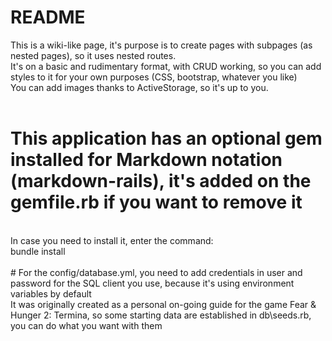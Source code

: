 # README <br />

This is a wiki-like page, it's purpose is to create pages with subpages (as nested pages), so it uses nested routes. <br />
It's on a basic and rudimentary format, with CRUD working, so you can add styles to it for your own purposes (CSS, bootstrap, whatever you like) <br />
You can add images thanks to ActiveStorage, so it's up to you. <br />
<br />
# This application has an optional gem installed for Markdown notation (markdown-rails), it's added on the gemfile.rb if you want to remove it<br />
<br />
In case you need to install it, enter the command: <br />
bundle install<br />
<br />
# For the config/database.yml, you need to add credentials in user and password for the SQL client you use, because it's using environment variables by default <br />
It was originally created as a personal on-going guide for the game Fear & Hunger 2: Termina, so some starting data are established in db\seeds.rb,
you can do what you want with them
 
